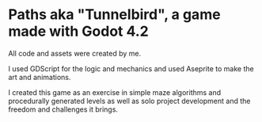 # Paths aka "Tunnelbird", a game made with Godot 4.2
All code and assets were created by me. 

I used GDScript for the logic and mechanics and used Aseprite to make the art and animations.

I created this game as an exercise in simple maze algorithms and procedurally generated levels as well as solo project development and the freedom and challenges it brings. 

